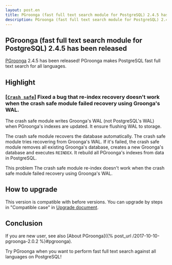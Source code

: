```yaml
---
layout: post.en
title: PGroonga (fast full text search module for PostgreSQL) 2.4.5 has been released
description: PGroonga (fast full text search module for PostgreSQL) 2.4.5 has been released!
---
```


## PGroonga (fast full text search module for PostgreSQL) 2.4.5 has been released

[PGroonga](https://pgroonga.github.io/) 2.4.5 has been released! PGroonga makes PostgreSQL fast full text search for all languages.

## Highlight

### [[`Crash safe`](https://pgroonga.github.io/reference/crash-safe.html)] Fixed a bug that re-index recovery doesn't work when the crash safe module failed recovery using Groonga's WAL.

The crash safe module writes Groonga's WAL (not PostgreSQL's WAL) when PGroonga's indexes are updated. It ensure flushing WAL to storage.

The crash safe module recovers the database automatically. The crash safe module tries recovering from Groonga's WAL.
If it's failed, the crash safe module removes all existing Groonga's database, creates a new Groonga's database and executes `REINDEX`. It rebuild all PGroonga's indexes from data in PostgreSQL.

This problem The crash safe module re-index doesn't work when the crash safe module failed recovery using Groonga's WAL.

## How to upgrade

This version is compatible with before versions. You can upgrade by steps in "Compatible case" in [Upgrade document](https://pgroonga.github.io/upgrade/#compatible-case).

## Conclusion

If you are new user, see also [About PGroonga]({% post_url /2017-10-10-pgroonga-2.0.2 %}#pgroonga).

Try PGroonga when you want to perform fast full text search against all languages on PostgreSQL!

